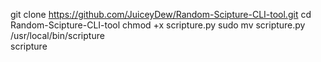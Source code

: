 git clone https://github.com/JuiceyDew/Random-Scipture-CLI-tool.git
cd Random-Scipture-CLI-tool
chmod +x scripture.py
sudo mv scripture.py /usr/local/bin/scripture     
scripture
